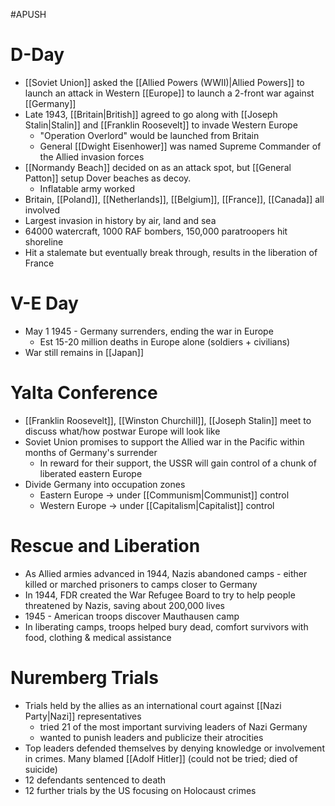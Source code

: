 #APUSH 
# D-Day
- [[Soviet Union]] asked the [[Allied Powers (WWII)|Allied Powers]] to launch an attack in Western [[Europe]] to launch a 2-front war against [[Germany]]
- Late 1943, [[Britain|British]] agreed to go along with [[Joseph Stalin|Stalin]] and [[Franklin Roosevelt]] to invade Western Europe
	- "Operation Overlord" would be launched from Britain
	- General [[Dwight Eisenhower]] was named Supreme Commander of the Allied invasion forces
- [[Normandy Beach]] decided on as an attack spot, but [[General Patton]] setup Dover beaches as decoy.
	- Inflatable army worked
- Britain, [[Poland]], [[Netherlands]], [[Belgium]], [[France]], [[Canada]] all involved
- Largest invasion in history by air, land and sea
- 64000 watercraft, 1000 RAF bombers, 150,000 paratroopers hit shoreline
- Hit a stalemate but eventually break through, results in the liberation of France
# V-E Day
- May 1 1945 - Germany surrenders, ending the war in Europe
	- Est 15-20 million deaths in Europe alone (soldiers + civilians)
- War still remains in [[Japan]]
# Yalta Conference
- [[Franklin Roosevelt]], [[Winston Churchill]], [[Joseph Stalin]] meet to discuss what/how postwar Europe will look like
- Soviet Union promises to support the Allied war in the Pacific within months of Germany's surrender
	- In reward for their support, the USSR will gain control of a chunk of liberated eastern Europe
- Divide Germany into occupation zones
	- Eastern Europe -> under [[Communism|Communist]] control
	- Western Europe -> under [[Capitalism|Capitalist]] control
# Rescue and Liberation
- As Allied armies advanced in 1944, Nazis abandoned camps - either killed or marched prisoners to camps closer to Germany
- In 1944, FDR created the War Refugee Board to try to help people threatened by Nazis, saving about 200,000 lives
- 1945 - American troops discover Mauthausen camp
- In liberating camps, troops helped bury dead, comfort survivors with food, clothing & medical assistance
# Nuremberg Trials
- Trials held by the allies as an international court against [[Nazi Party|Nazi]] representatives
	- tried 21 of the most important surviving leaders of Nazi Germany
	- wanted to punish leaders and publicize their atrocities
- Top leaders defended themselves by denying knowledge or involvement in crimes. Many blamed [[Adolf Hitler]] (could not be tried; died of suicide)
- 12 defendants sentenced to death
- 12 further trials by the US focusing on Holocaust crimes
